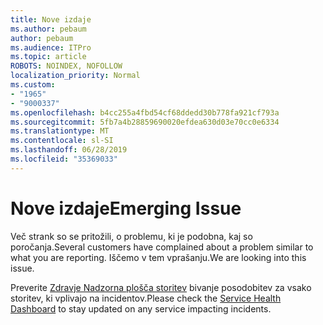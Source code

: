 ```yaml
---
title: Nove izdaje
ms.author: pebaum
author: pebaum
ms.audience: ITPro
ms.topic: article
ROBOTS: NOINDEX, NOFOLLOW
localization_priority: Normal
ms.custom:
- "1965"
- "9000337"
ms.openlocfilehash: b4cc255a4fbd54cf68ddedd30b778fa921cf793a
ms.sourcegitcommit: 5fb7a4b28859690020efdea630d03e70cc0e6334
ms.translationtype: MT
ms.contentlocale: sl-SI
ms.lasthandoff: 06/28/2019
ms.locfileid: "35369033"
---
```

# <a name="emerging-issue"></a><span data-ttu-id="f19d9-102">Nove izdaje</span><span class="sxs-lookup"><span data-stu-id="f19d9-102">Emerging Issue</span></span>

<span data-ttu-id="f19d9-103">Več strank so se pritožili, o problemu, ki je podobna, kaj so poročanja.</span><span class="sxs-lookup"><span data-stu-id="f19d9-103">Several customers have complained about a problem similar to what you are reporting.</span></span> <span data-ttu-id="f19d9-104">Iščemo v tem vprašanju.</span><span class="sxs-lookup"><span data-stu-id="f19d9-104">We are looking into this issue.</span></span>

<span data-ttu-id="f19d9-105">Preverite [Zdravje Nadzorna plošča storitev](https://admin.microsoft.com/adminportal/home#/servicehealth) bivanje posodobitev za vsako storitev, ki vplivajo na incidentov.</span><span class="sxs-lookup"><span data-stu-id="f19d9-105">Please check the [Service Health Dashboard](https://admin.microsoft.com/adminportal/home#/servicehealth) to stay updated on any service impacting incidents.</span></span>
